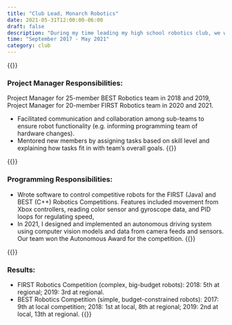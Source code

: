 ```yaml
---
title: "Club Lead, Monarch Robotics"
date: 2021-05-31T12:00:00-06:00
draft: false
description: "During my time leading my high school robotics club, we won half a dozen awards across multiple competitions."
time: "September 2017 - May 2021"
category: club
---
```


{{<side-by-side imageLeft="1.png">}}
### Project Manager Responsibilities:
Project Manager for 25-member BEST Robotics team in 2018 and 2019, Project Manager for 20-member FIRST Robotics team in 2020 and 2021.
- Facilitated communication and collaboration among sub-teams to ensure robot functionality (e.g. informing programming team of hardware changes).
- Mentored new members by assigning tasks based on skill level and explaining how tasks fit in with team’s overall goals. 
{{</side-by-side>}}

{{<side-by-side imageRight="2.png">}}
### Programming Responsibilities:
- Wrote software to control competitive robots for the FIRST (Java) and BEST (C++) Robotics Competitions. Features included movement from Xbox controllers, reading color sensor and gyroscope data, and PID loops for regulating speed, 
- In 2021, I designed and implemented an autonomous driving system using computer vision models and data from camera feeds and sensors. Our team won the Autonomous Award for the competition.
{{</side-by-side>}}

{{<side-by-side imageLeft="3.png">}}
### Results:
- FIRST Robotics Competition (complex, big-budget robots): 2018: 5th at regional; 2019: 3rd at regional.
- BEST Robotics Competition (simple, budget-constrained robots): 2017: 9th at local competition; 2018: 1st at local, 8th at regional; 2019: 2nd at local, 13th at regional.
{{</side-by-side>}}
